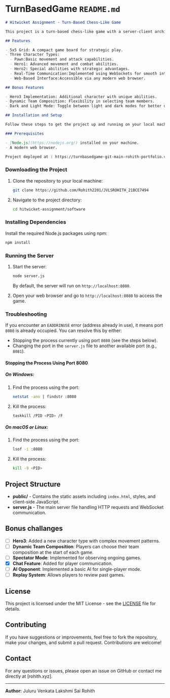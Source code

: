 # TurnBasedGame `README.md` 

```markdown
# Hitwicket Assignment - Turn-Based Chess-Like Game

This project is a turn-based chess-like game with a server-client architecture, utilizing WebSockets for real-time communication and a web-based user interface. The game features a 5x5 grid and three types of characters (Pawn, Hero1, Hero2), each with specific movement and combat rules.

## Features

- 5x5 Grid: A compact game board for strategic play.
- Three Character Types: 
  - Pawn:Basic movement and attack capabilities.
  - Hero1: Advanced movement and combat abilities.
  - Hero2: Special abilities with strategic advantages.
  - Real-Time Communication:Implemented using WebSockets for smooth interaction between players.
  - Web-Based Interface:Accessible via any modern web browser.

## Bonus Features

- Hero3 Implementation: Additional character with unique abilities.
- Dynamic Team Composition: Flexibility in selecting team members.
- Dark and Light Mode: Toggle between light and dark modes for better user experience.

## Installation and Setup

Follow these steps to get the project up and running on your local machine:

### Prerequisites

- [Node.js](https://nodejs.org/) installed on your machine.
- A modern web browser.

Project deployed at : https://turnbasedgame-git-main-rohith-portfolio.vercel.app/
```
### Downloading the Project

1. Clone the repository to your local machine:
   ```bash
   git clone https://github.com/Rohith2201/JVLSROHITH_21BCE7494
   ```

2. Navigate to the project directory:
   ```bash
   cd hitwicket-assignment/software
   ```

### Installing Dependencies

Install the required Node.js packages using npm:

```bash
npm install
```

### Running the Server

1. Start the server:
   ```bash
   node server.js
   ```

   By default, the server will run on `http://localhost:8080`.

2. Open your web browser and go to `http://localhost:8080` to access the game.

### Troubleshooting

If you encounter an `EADDRINUSE` error (address already in use), it means port `8080` is already occupied. You can resolve this by either:

- Stopping the process currently using port `8080` (see the steps below).
- Changing the port in the `server.js` file to another available port (e.g., `8081`).

#### Stopping the Process Using Port 8080

##### On Windows:

1. Find the process using the port:
   ```bash
   netstat -ano | findstr :8080
   ```
2. Kill the process:
   ```bash
   taskkill /PID <PID> /F
   ```

##### On macOS or Linux:

1. Find the process using the port:
   ```bash
   lsof -i :8080
   ```
2. Kill the process:
   ```bash
   kill -9 <PID>
   ```

## Project Structure

- **public/** - Contains the static assets including `index.html`, styles, and client-side JavaScript.
- **server.js** - The main server file handling HTTP requests and WebSocket communication.

## Bonus challanges
- [ ] **Hero3**: Added a new character type with complex movement patterns.
- [ ] **Dynamic Team Composition**: Players can choose their team composition at the start of each game.
- [ ] **Spectator Mode**: Implemented for observing ongoing games.
- [x] **Chat Feature**: Added for player communication.
- [ ] **AI Opponent**: Implemented a basic AI for single-player mode.
- [ ] **Replay System**: Allows players to review past games.

## License

This project is licensed under the MIT License - see the [LICENSE](LICENSE) file for details.

## Contributing

If you have suggestions or improvements, feel free to fork the repository, make your changes, and submit a pull request. Contributions are welcome!

## Contact

For any questions or issues, please open an issue on GitHub or contact me directly at [rohith.xyz].

---

**Author:** Juluru Venkata Lakshmi Sai Rohith
